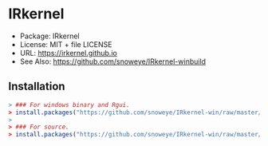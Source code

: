 # IRkernel

* Package: IRkernel
* License: MIT + file LICENSE
* URL: https://irkernel.github.io
* See Also: https://github.com/snoweye/IRkernel-winbuild


## Installation

```r
> ### For windows binary and Rgui.
> install.packages("https://github.com/snoweye/IRkernel-win/raw/master/IRkernel_0.7.1.zip")
>
> ### For source.
> install.packages("https://github.com/snoweye/IRkernel-win/raw/master/IRkernel_0.7.1.tar.gz")

```

